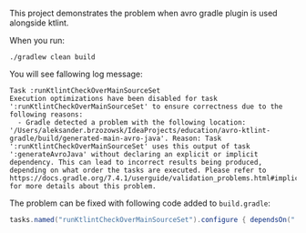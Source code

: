 This project demonstrates the problem when avro gradle plugin is used alongside ktlint.

When you run:
```shell
./gradlew clean build
```

You will see fallowing log message:
```
Task :runKtlintCheckOverMainSourceSet
Execution optimizations have been disabled for task ':runKtlintCheckOverMainSourceSet' to ensure correctness due to the following reasons:
  - Gradle detected a problem with the following location: '/Users/aleksander.brzozowsk/IdeaProjects/education/avro-ktlint-gradle/build/generated-main-avro-java'. Reason: Task ':runKtlintCheckOverMainSourceSet' uses this output of task ':generateAvroJava' without declaring an explicit or implicit dependency. This can lead to incorrect results being produced, depending on what order the tasks are executed. Please refer to https://docs.gradle.org/7.4.1/userguide/validation_problems.html#implicit_dependency for more details about this problem.
```

The problem can be fixed with following code added to `build.gradle`:
```groovy
tasks.named("runKtlintCheckOverMainSourceSet").configure { dependsOn(":generateAvroJava") }
```
